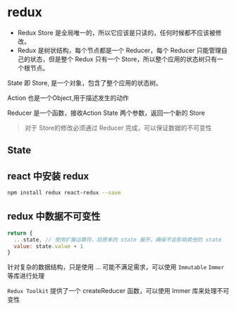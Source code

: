 # redux

+ Redux Store 是全局唯一的，所以它应该是只读的，任何时候都不应该被修改。
+ Redux 是树状结构，每个节点都是一个 Reducer，每个 Reducer 只能管理自己的状态，但是整个 Redux 只有一个 Store，所以整个应用的状态树只有一个根节点。

State 即 Store, 是一个对象，包含了整个应用的状态树。

Action 也是一个Object,用于描述发生的动作

Reducer 是一个函数，接收Action State 两个参数，返回一个新的 Store

> 对于 Store的修改必须通过 Reducer 完成，可以保证数据的不可变性

## State



## react 中安装 redux

```bash
npm install redux react-redux --save
```

## redux 中数据不可变性

```js
return {
  ...state, // 使用扩展运算符，将原来的 state 展开，确保不会影响其他的 state
  value: state.value + 1
}
```

针对复杂的数据结构，只是使用 ... 可能不满足需求，可以使用 `Immutable` `Immer` 等库进行处理

`Redux Toolkit` 提供了一个 createReducer 函数，可以使用 Immer 库来处理不可变性

```js
